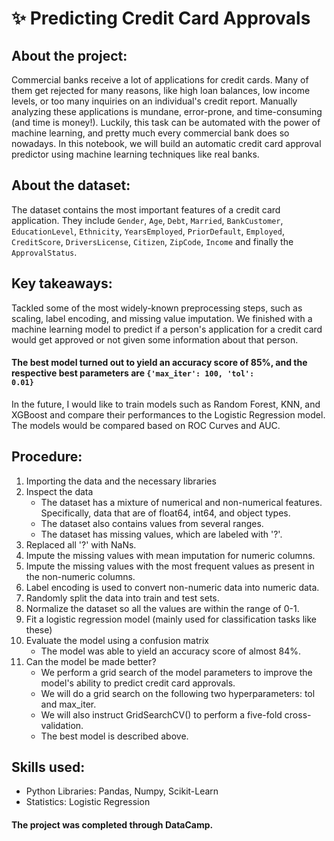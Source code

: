 # ✨ Predicting Credit Card Approvals

## About the project:
Commercial banks receive a lot of applications for credit cards. Many of them get rejected for many reasons, like high loan balances, low income levels, or too many inquiries on an individual's credit report. Manually analyzing these applications is mundane, error-prone, and time-consuming (and time is money!). Luckily, this task can be automated with the power of machine learning, and pretty much every commercial bank does so nowadays. In this notebook, we will build an automatic credit card approval predictor using machine learning techniques like real banks.

## About the dataset:
The dataset contains the most important features of a credit card application. They include <code>Gender</code>, <code>Age</code>, <code>Debt</code>, <code>Married</code>, <code>BankCustomer</code>, <code>EducationLevel</code>, <code>Ethnicity</code>, <code>YearsEmployed</code>, <code>PriorDefault</code>, <code>Employed</code>, <code>CreditScore</code>, <code>DriversLicense</code>, <code>Citizen</code>, <code>ZipCode</code>, <code>Income</code> and finally the <code>ApprovalStatus</code>. 

## Key takeaways: 
Tackled some of the most widely-known preprocessing steps, such as scaling, label encoding, and missing value imputation. We finished with a machine learning model to predict if a person's application for a credit card would get approved or not given some information about that person. 

#### **The best model turned out to yield an accuracy score of 85%, and the respective best parameters are <code>{'max_iter': 100, 'tol': 0.01}</code>**

In the future, I would like to train models such as Random Forest, KNN, and XGBoost and compare their performances to the Logistic Regression model. The models would be compared based on ROC Curves and AUC. 

## Procedure:
1. Importing the data and the necessary libraries
2. Inspect the data
   - The dataset has a mixture of numerical and non-numerical features. Specifically, data that are of float64, int64, and object types.
   - The dataset also contains values from several ranges.
   - The dataset has missing values, which are labeled with '?'.
3. Replaced all '?' with NaNs.
4. Impute the missing values with mean imputation for numeric columns.
5. Impute the missing values with the most frequent values as present in the non-numeric columns.
6. Label encoding is used to convert non-numeric data into numeric data.
7. Randomly split the data into train and test sets.
8. Normalize the dataset so all the values are within the range of 0-1.
9. Fit a logistic regression model (mainly used for classification tasks like these)
10. Evaluate the model using a confusion matrix
    - The model was able to yield an accuracy score of almost 84%.
11. Can the model be made better?
    - We perform a grid search of the model parameters to improve the model's ability to predict credit card approvals.
    - We will do a grid search on the following two hyperparameters: tol and max_iter.
    - We will also instruct GridSearchCV() to perform a five-fold cross-validation.
    - The best model is described above.
    
## Skills used:
* Python Libraries: Pandas, Numpy, Scikit-Learn
* Statistics: Logistic Regression

#### The project was completed through DataCamp.
